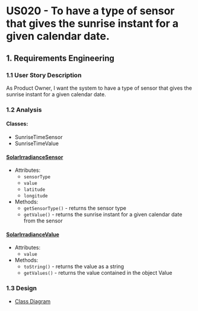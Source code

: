 # US020 - To have a type of sensor that gives the sunrise instant for a given calendar date.

## 1. Requirements Engineering

### 1.1 User Story Description

As Product Owner, I want the system to have a type of sensor that gives the sunrise instant for a given calendar date.

### 1.2 Analysis
#### Classes:
- SunriseTimeSensor
- SunriseTimeValue

#### [SolarIrradianceSensor](../../../../src/main/java/SmartHome/sensors/SunriseTimeSensor.java)
- Attributes:
    - `sensorType`
    - `value`
    - `latitude`
    - `longitude`
- Methods:
    - `getSensorType()` - returns the sensor type
    - `getValue()` - returns the sunrise instant for a given calendar date from the sensor

#### [SolarIrradianceValue](../../../../src/main/java/SmartHome/sensors/SunsetTimeSensor.java)
- Attributes:
    - `value`
- Methods:
    - `toString()` - returns the value as a string
    - `getValues()` - returns the value contained in the object Value

### 1.3 Design
- [Class Diagram](../../../../userStories/us20/artifacts/us20_CD_v1.svg)
